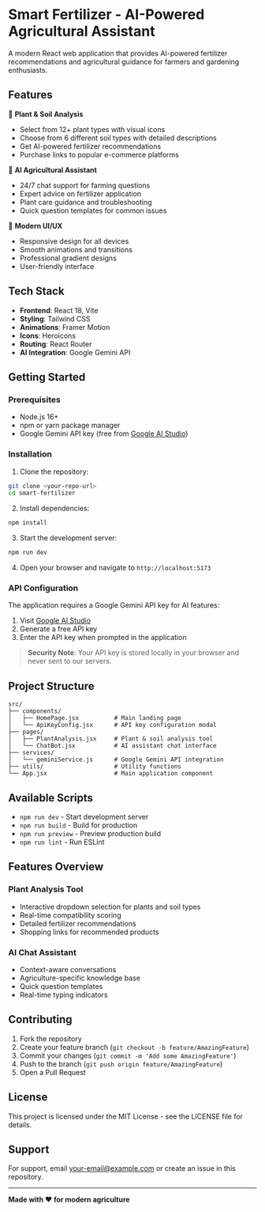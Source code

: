 # Smart Fertilizer - AI-Powered Agricultural Assistant

A modern React web application that provides AI-powered fertilizer recommendations and agricultural guidance for farmers and gardening enthusiasts.

## Features

🌱 **Plant & Soil Analysis**
- Select from 12+ plant types with visual icons
- Choose from 6 different soil types with detailed descriptions
- Get AI-powered fertilizer recommendations
- Purchase links to popular e-commerce platforms

🤖 **AI Agricultural Assistant**
- 24/7 chat support for farming questions
- Expert advice on fertilizer application
- Plant care guidance and troubleshooting
- Quick question templates for common issues

🎨 **Modern UI/UX**
- Responsive design for all devices
- Smooth animations and transitions
- Professional gradient designs
- User-friendly interface

## Tech Stack

- **Frontend**: React 18, Vite
- **Styling**: Tailwind CSS
- **Animations**: Framer Motion
- **Icons**: Heroicons
- **Routing**: React Router
- **AI Integration**: Google Gemini API

## Getting Started

### Prerequisites

- Node.js 16+ 
- npm or yarn package manager
- Google Gemini API key (free from [Google AI Studio](https://aistudio.google.com/app/apikey))

### Installation

1. Clone the repository:
```bash
git clone <your-repo-url>
cd smart-fertilizer
```

2. Install dependencies:
```bash
npm install
```

3. Start the development server:
```bash
npm run dev
```

4. Open your browser and navigate to `http://localhost:5173`

### API Configuration

The application requires a Google Gemini API key for AI features:

1. Visit [Google AI Studio](https://aistudio.google.com/app/apikey)
2. Generate a free API key
3. Enter the API key when prompted in the application

> **Security Note**: Your API key is stored locally in your browser and never sent to our servers.

## Project Structure

```
src/
├── components/
│   ├── HomePage.jsx          # Main landing page
│   └── ApiKeyConfig.jsx      # API key configuration modal
├── pages/
│   ├── PlantAnalysis.jsx     # Plant & soil analysis tool
│   └── ChatBot.jsx           # AI assistant chat interface
├── services/
│   └── geminiService.js      # Google Gemini API integration
├── utils/                    # Utility functions
└── App.jsx                   # Main application component
```

## Available Scripts

- `npm run dev` - Start development server
- `npm run build` - Build for production
- `npm run preview` - Preview production build
- `npm run lint` - Run ESLint

## Features Overview

### Plant Analysis Tool
- Interactive dropdown selection for plants and soil types
- Real-time compatibility scoring
- Detailed fertilizer recommendations
- Shopping links for recommended products

### AI Chat Assistant
- Context-aware conversations
- Agriculture-specific knowledge base
- Quick question templates
- Real-time typing indicators

## Contributing

1. Fork the repository
2. Create your feature branch (`git checkout -b feature/AmazingFeature`)
3. Commit your changes (`git commit -m 'Add some AmazingFeature'`)
4. Push to the branch (`git push origin feature/AmazingFeature`)
5. Open a Pull Request

## License

This project is licensed under the MIT License - see the LICENSE file for details.

## Support

For support, email your-email@example.com or create an issue in this repository.

---

**Made with ❤️ for modern agriculture**
